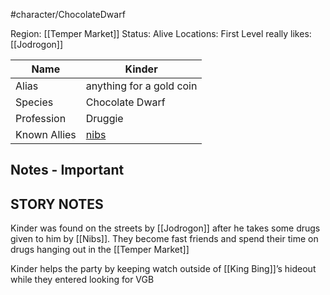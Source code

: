 #character/ChocolateDwarf 

Region: [[Temper Market]]
Status: Alive
Locations: First Level
really likes: [[Jodrogon]]

| Name         | Kinder                                             |
| ------------ | -------------------------------------------------- |
| Alias        | anything for a gold coin                           |
| Species      | Chocolate Dwarf                                    |
| Profession   | Druggie                                            |
| Known Allies | [nibs](Nibs.md) |

## Notes - Important

## STORY NOTES

Kinder was found on the streets by [[Jodrogon]] after he takes some drugs given to him by [[Nibs]].  They become fast friends and spend their time on drugs hanging out in the [[Temper Market]]

Kinder helps the party by keeping watch outside of [[King Bing]]’s hideout while they entered looking for VGB